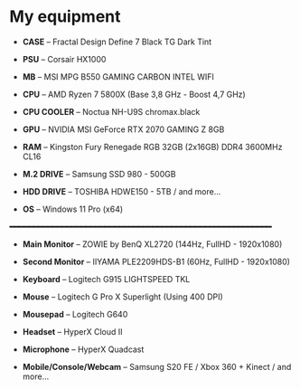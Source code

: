 <h1> My equipment </h1>
<ul>
<li><p><b>CASE</b> – Fractal Design Define 7 Black TG Dark Tint</li>
<li><p><b>PSU</b> – Corsair HX1000</li> 
<li><p><b>MB</b> – MSI MPG B550 GAMING CARBON INTEL WIFI</li>
<li><p><b>CPU</b> – AMD Ryzen 7 5800X (Base 3,8 GHz - Boost 4,7 GHz)</li>
<li><p><b>CPU COOLER</b> – Noctua NH-U9S chromax.black</li>
<li><p><b>GPU</b> – NVIDIA MSI GeForce RTX 2070 GAMING Z 8GB</li>
<li><p><b>RAM</b> – Kingston Fury Renegade RGB 32GB (2x16GB) DDR4 3600MHz CL16</li>
<li><p><b>M.2 DRIVE</b> – Samsung SSD 980 - 500GB</li>
<li><p><b>HDD DRIVE</b> – TOSHIBA HDWE150 - 5TB / and more...</li>
<li><p><b>OS</b> – Windows 11 Pro (x64)</li>
</ul>
<b>━━━━━━━━━━━━━━━━━━━━━━━━━━━━━━━━━━━━━━━━━━━━━━━━━━━━━━━</b>
<ul>
<li><p><b>Main Monitor</b> – ZOWIE by BenQ XL2720 (144Hz, FullHD - 1920x1080)</li>
<li><p><b>Second Monitor</b> – IIYAMA PLE2209HDS-B1 (60Hz, FullHD - 1920x1080)</li>
<li><p><b>Keyboard</b> – Logitech G915 LIGHTSPEED TKL</li>
<li><p><b>Mouse</b> – Logitech G Pro X Superlight (Using 400 DPI)</li>
<li><p><b>Mousepad</b> – Logitech G640</li>
<li><p><b>Headset</b> – HyperX Cloud II</li>
<li><p><b>Microphone</b> – HyperX Quadcast</li>
<li><p><b>Mobile/Console/Webcam</b> – Samsung S20 FE / Xbox 360 + Kinect / and more...</li>
</ul>
